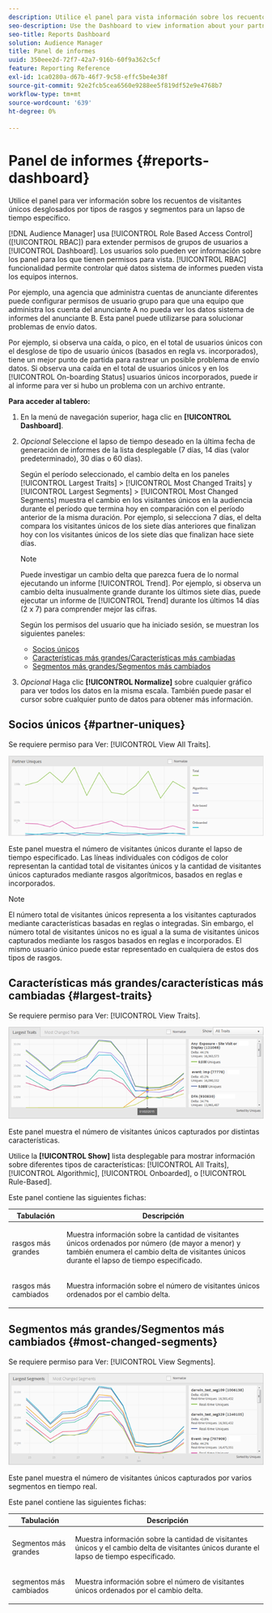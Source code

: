 ```yaml
---
description: Utilice el panel para vista información sobre los recuentos de visitante único de sus socios desglosados por tipos de características y segmentos para un lapso de tiempo específico.
seo-description: Use the Dashboard to view information about your partners' unique visitor counts broken down by trait types and segments for a specified time frame.
seo-title: Reports Dashboard
solution: Audience Manager
title: Panel de informes
uuid: 350eee2d-72f7-42a7-916b-60f9a362c5cf
feature: Reporting Reference
exl-id: 1ca0280a-d67b-46f7-9c58-effc5be4e38f
source-git-commit: 92e2fcb5cea6560e9288ee5f819df52e9e4768b7
workflow-type: tm+mt
source-wordcount: '639'
ht-degree: 0%

---
```


# Panel de informes {#reports-dashboard}

Utilice el panel para ver información sobre los recuentos de visitantes únicos desglosados por tipos de rasgos y segmentos para un lapso de tiempo específico.

<!-- 

c_dashboard.xml

 -->

[!DNL Audience Manager] usa [!UICONTROL Role Based Access Control] ([!UICONTROL RBAC]) para extender permisos de grupos de usuarios a [!UICONTROL Dashboard]. Los usuarios solo pueden ver información sobre los panel para los que tienen permisos para vista. [!UICONTROL RBAC] funcionalidad permite controlar qué datos sistema de informes pueden vista los equipos internos.

Por ejemplo, una agencia que administra cuentas de anunciante diferentes puede configurar permisos de usuario grupo para que una equipo que administra los cuenta del anunciante A no pueda ver los datos sistema de informes del anunciante B. Esta panel puede utilizarse para solucionar problemas de envío datos.

Por ejemplo, si observa una caída, o pico, en el total de usuarios únicos con el desglose de tipo de usuario únicos (basados en regla vs. incorporados), tiene un mejor punto de partida para rastrear un posible problema de envío datos. Si observa una caída en el total de usuarios únicos y en los [!UICONTROL On-boarding Status] usuarios únicos incorporados, puede ir al informe para ver si hubo un problema con un archivo entrante.

**Para acceder al tablero:**

1. En la menú de navegación superior, haga clic en **[!UICONTROL Dashboard]**.
2. *Opcional* Seleccione el lapso de tiempo deseado en la última fecha de generación de informes de la lista desplegable (7 días, 14 días (valor predeterminado), 30 días o 60 días).

   Según el período seleccionado, el cambio delta en los paneles [!UICONTROL Largest Traits] > [!UICONTROL Most Changed Traits] y [!UICONTROL Largest Segments] > [!UICONTROL Most Changed Segments] muestra el cambio en los visitantes únicos en la audiencia durante el período que termina hoy en comparación con el período anterior de la misma duración. Por ejemplo, si selecciona 7 días, el delta compara los visitantes únicos de los siete días anteriores que finalizan hoy con los visitantes únicos de los siete días que finalizan hace siete días.

   >[!NOTE]
   >
   >Puede investigar un cambio delta que parezca fuera de lo normal ejecutando un informe [!UICONTROL Trend]. Por ejemplo, si observa un cambio delta inusualmente grande durante los últimos siete días, puede ejecutar un informe de [!UICONTROL Trend] durante los últimos 14 días (2 x 7) para comprender mejor las cifras.

   Según los permisos del usuario que ha iniciado sesión, se muestran los siguientes paneles:

   * [Socios únicos](../reporting/reports-dashboard.md#partner-uniques)
   * [Características más grandes/Características más cambiadas](../reporting/reports-dashboard.md#largest-traits)
   * [Segmentos más grandes/Segmentos más cambiados](../reporting/reports-dashboard.md#most-changed-segments)

3. *Opcional* Haga clic **[!UICONTROL Normalize]** sobre cualquier gráfico para ver todos los datos en la misma escala. También puede pasar el cursor sobre cualquier punto de datos para obtener más información.

## Socios únicos {#partner-uniques}

Se requiere permiso para Ver: [!UICONTROL View All Traits].

![](assets/partner_uniques.png)

Este panel muestra el número de visitantes únicos durante el lapso de tiempo especificado. Las líneas individuales con códigos de color representan la cantidad total de visitantes únicos y la cantidad de visitantes únicos capturados mediante rasgos algorítmicos, basados en reglas e incorporados.

>[!NOTE]
>
>El número total de visitantes únicos representa a los visitantes capturados mediante características basadas en reglas o integradas. Sin embargo, el número total de visitantes únicos no es igual a la suma de visitantes únicos capturados mediante los rasgos basados en reglas e incorporados. El mismo usuario único puede estar representado en cualquiera de estos dos tipos de rasgos.

## Características más grandes/características más cambiadas {#largest-traits}

Se requiere permiso para Ver: [!UICONTROL View Traits].

![](assets/largest_traits.png)

Este panel muestra el número de visitantes únicos capturados por distintas características.

Utilice la **[!UICONTROL Show]** lista desplegable para mostrar información sobre diferentes tipos de características: [!UICONTROL All Traits], [!UICONTROL Algorithmic], [!UICONTROL Onboarded], o [!UICONTROL Rule-Based].

Este panel contiene las siguientes fichas:

<table id="table_DA48BDEB4E0143BEA4EB85AC26FF6AE3"> 
 <thead> 
  <tr> 
   <th colname="col1" class="entry"> Tabulación </th> 
   <th colname="col2" class="entry"> Descripción </th> 
  </tr> 
 </thead>
 <tbody> 
  <tr> 
   <td colname="col1"> <p><span class="wintitle"> rasgos más grandes</span> </p> </td> 
   <td colname="col2"> <p>Muestra información sobre la cantidad de visitantes únicos ordenados por número (de mayor a menor) y también enumera el cambio delta de visitantes únicos durante el lapso de tiempo especificado. </p> </td> 
  </tr> 
  <tr> 
   <td colname="col1"> <p><span class="wintitle"> rasgos más cambiados</span> </p> </td> 
   <td colname="col2"> <p>Muestra información sobre el número de visitantes únicos ordenados por el cambio delta. </p> </td> 
  </tr> 
 </tbody> 
</table>

## Segmentos más grandes/Segmentos más cambiados {#most-changed-segments}

Se requiere permiso para Ver: [!UICONTROL View Segments].

![](assets/largest_segments.png)

Este panel muestra el número de visitantes únicos capturados por varios segmentos en tiempo real.

Este panel contiene las siguientes fichas:

<table id="table_8E22E0579FA74C5A86CC40B40B2548BE"> 
 <thead> 
  <tr> 
   <th colname="col1" class="entry"> Tabulación </th> 
   <th colname="col2" class="entry"> Descripción </th> 
  </tr> 
 </thead>
 <tbody> 
  <tr> 
   <td colname="col1"> <p><span class="wintitle"> Segmentos más grandes</span> </p> </td> 
   <td colname="col2"> <p>Muestra información sobre la cantidad de visitantes únicos y el cambio delta de visitantes únicos durante el lapso de tiempo especificado. </p> </td> 
  </tr> 
  <tr> 
   <td colname="col1"> <p><span class="wintitle"> segmentos más cambiados</span> </p> </td> 
   <td colname="col2"> <p>Muestra información sobre el número de visitantes únicos ordenados por el cambio delta. </p> </td> 
  </tr> 
 </tbody> 
</table>
